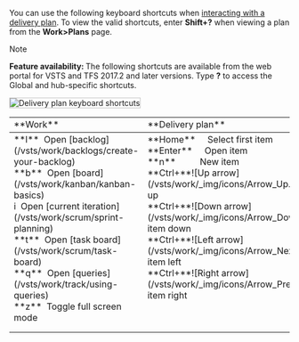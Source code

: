 
<a id="plan-shortcuts"></a>

You can use the following keyboard shortcuts when [interacting with a delivery plan](/vsts/work/review-team-plans). To view the valid shortcuts, enter **Shift+?** when viewing a plan from the **Work>Plans** page. 

>[!NOTE]  
><b>Feature availability: </b>The following shortcuts are available from the web portal for VSTS and TFS 2017.2 and later versions. Type **?** to access the Global and hub-specific shortcuts.  

<img src="/vsts/_shared/_img/keyboard-shortcuts/delivery-plans.png" alt="Delivery plan keyboard shortcuts" style="border: 1px solid #C3C3C3;" />  


<table width="100%">
<tr>
<td width="26%">**Work**</td>
<td width="26%">**Delivery plan**</td>
<td width="48%">   </td>
</tr>
<tbody valign="top">
<tr>
<td>
**l**&nbsp;&nbsp;Open [backlog](/vsts/work/backlogs/create-your-backlog)<br/>
**b**&nbsp;&nbsp;Open [board](/vsts/work/kanban/kanban-basics)<br/>
i&nbsp;&nbsp;Open [current iteration](/vsts/work/scrum/sprint-planning)<br/>
**t**&nbsp;&nbsp;Open [task board](/vsts/work/scrum/task-board)<br/>
**q**&nbsp;&nbsp;Open [queries](/vsts/work/track/using-queries)<br/>
**z**&nbsp;&nbsp;Toggle full screen mode
</td>

<td>
**Home**&nbsp;&nbsp;&nbsp;&nbsp;&nbsp;Select first item<br/>
**Enter**&nbsp;&nbsp;&nbsp;&nbsp;&nbsp;Open item<br/> 
**n**&nbsp;&nbsp;&nbsp;&nbsp;&nbsp;&nbsp;&nbsp;&nbsp;&nbsp;&nbsp;New item<br/> 
**Ctrl+**![Up arrow](/vsts/work/_img/icons/Arrow_Up.png)&nbsp;Move item up<br/>
**Ctrl+**![Down arrow](/vsts/work/_img/icons/Arrow_Down.png)&nbsp;Move item down<br/>
**Ctrl+**![Left arrow](/vsts/work/_img/icons/Arrow_Next.png)&nbsp;Move item left<br/>
**Ctrl+**![Right arrow](/vsts/work/_img/icons/Arrow_Previous.png)&nbsp;Move item right
</td>

<td>

**Shift+**![Left arrow](/vsts/work/_img/icons/Arrow_Next.png)&nbsp;&nbsp;Pan timeline left<br/>
**Shift+**![Right arrow](/vsts/work/_img/icons/Arrow_Previous.png)&nbsp;&nbsp;Pan timeline right<br/>
**u**&nbsp;&nbsp;&nbsp;&nbsp;&nbsp;&nbsp;&nbsp;&nbsp;&nbsp;&nbsp;&nbsp;&nbsp;Collapse all backlogs<br/>
**o**&nbsp;&nbsp;&nbsp;&nbsp;&nbsp;&nbsp;&nbsp;&nbsp;&nbsp;&nbsp;&nbsp;&nbsp;Expand all backlogs<br/>  
**Shift+pageup**&nbsp;&nbsp;&nbsp;&nbsp;Focus on previous team<br/>
**Shift+pagedown**&nbsp;&nbsp;Focus on next team<br/>  
**Ctrl+Shift+f**&nbsp;&nbsp;&nbsp;&nbsp;&nbsp;&nbsp;Filter results<br/>

</td>
<td>
</tr>
</tbody>
</table>
